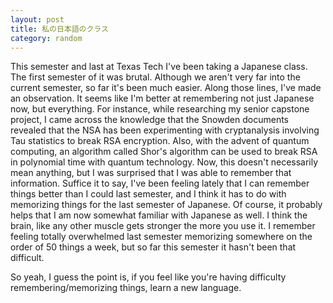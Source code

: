 ```yaml
---
layout: post
title: 私の日本語のクラス
category: random
---
```


This semester and last at Texas Tech I've been taking a Japanese class.
The first semester of it was brutal. Although we aren't very far into the
current semester, so far it's been much easier. Along those lines, I've made
an observation. It seems like I'm better at remembering not just Japanese now,
but everything. For instance, while researching my senior capstone project,
I came across the knowledge that the Snowden documents revealed that the NSA
has been experimenting with cryptanalysis involving Tau statistics to break
RSA encryption. Also, with the advent of quantum computing, an algorithm called
Shor's algorithm can be used to break RSA in polynomial time with quantum
technology. Now, this doesn't necessarily mean anything, but I was surprised
that I was able to remember that information. Suffice it to say, I've been
feeling lately that I can remember things better than I could last semester, and
I think it has to do with memorizing things for the last semester of Japanese.
Of course, it probably helps that I am now somewhat familiar with Japanese as
well. I think the brain, like any other muscle gets stronger the more you use
it. I remember feeling totally overwhelmed last semester memorizing somewhere on
the order of 50 things a week, but so far this semester it hasn't been that
difficult.

So yeah, I guess the point is, if you feel like you're having difficulty
remembering/memorizing things, learn a new language.
